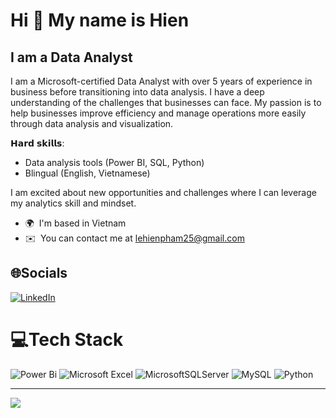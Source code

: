 Hi 👋 My name is Hien
=====================

I am a Data Analyst
----------------------------------------------

I am a Microsoft-certified Data Analyst with over 5 years of experience in business before transitioning into data analysis. I have a deep understanding of the challenges that businesses can face. My passion is to help businesses improve efficiency and manage operations more easily through data analysis and visualization.

𝗛𝗮𝗿𝗱 𝘀𝗸𝗶𝗹𝗹𝘀: 
- Data analysis tools (Power BI, SQL, Python)
- Blingual (English, Vietnamese)

I am excited about new opportunities and challenges where I can leverage my analytics skill and mindset.

*   🌍  I'm based in Vietnam
*   ✉️  You can contact me at [lehienpham25@gmail.com](mailto:lehienpham25@gmail.com)

## 🌐Socials
[![LinkedIn](https://img.shields.io/badge/LinkedIn-%230077B5.svg?logo=linkedin&logoColor=white)](https://linkedin.com/in/hienphamle) 

# 💻Tech Stack
![Power Bi](https://img.shields.io/badge/power_bi-F2C811?style=for-the-badge&logo=powerbi&logoColor=black) 	![Microsoft Excel](https://img.shields.io/badge/Microsoft_Excel-217346?style=for-the-badge&logo=microsoft-excel&logoColor=white) ![MicrosoftSQLServer](https://img.shields.io/badge/Microsoft%20SQL%20Sever-CC2927?style=for-the-badge&logo=microsoft%20sql%20server&logoColor=white) ![MySQL](https://img.shields.io/badge/mysql-%2300f.svg?style=for-the-badge&logo=mysql&logoColor=white) ![Python](https://img.shields.io/badge/python-3670A0?style=for-the-badge&logo=python&logoColor=ffdd54)

---
[![](https://visitcount.itsvg.in/api?id=HienPhamLe&icon=0&color=0)](https://visitcount.itsvg.in)

